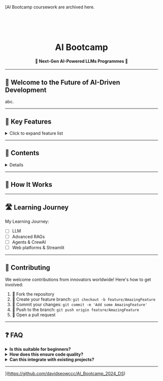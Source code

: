 [AI Bootcamp coursework are archived here.
<h1 align="center">
  <br>

  <br>
  AI Bootcamp
  <br>
</h1>

<h4 align="center">🚀 Next-Gen AI-Powered LLMs Programmes 🤖</h4>

---

## 🌟 Welcome to the Future of AI-Driven Development

abc.



---

## 🚀 Key Features

<details>
<summary>Click to expand feature list</summary>

- **🧠 AI-Powered Collaboration**: Four specialized AI agents work in harmony to manage, develop, and optimize projects
- **⚡ Groq Integration**: Leverage Groq's lightning-fast AI models for unparalleled performance
- **💡 Autonomous Ideation**: Self-generating project ideas with market potential analysis
- **🌐 Intelligent Web Research**: Advanced web scraping and data synthesis capabilities
- **🛠️ Robust Code Management**: Automated testing, optimization, and version control
- **🔗 Smart Memory Handling**: Efficient data management using Ollama and ChromaDB
- **📊 NLP-Driven Task Management**: Automated task extraction, prioritization, and tracking
- **🔄 Continuous Learning**: Self-improving algorithms for ever-increasing efficiency(future improvement)

</details>

---

## 🏁 Contents

<details>
Contents:

1. **Idea Generation**: abc.
2. **Architecture Design**: abc.
3. **Development**: abc.
4. **DevOps & Deployment**: abc.
5. **Continuous Optimization**: abc.

</details>

---

## 🔬 How It Works


---

## 🛣️ Learning Journey

My Learning Journey:

- [ ] LLM
- [ ] Advanced RAGs
- [ ] Agents & CrewAI
- [ ] Web platforms & Streamlit

---

## 🤝 Contributing

We welcome contributions from innovators worldwide! Here's how to get involved:

1. 🍴 Fork the repository
2. 🌿 Create your feature branch: `git checkout -b feature/AmazingFeature`
3. 💍 Commit your changes: `git commit -m 'Add some AmazingFeature'`
4. 🚀 Push to the branch: `git push origin feature/AmazingFeature`
5. 🎉 Open a pull request

---

## ❓ FAQ

<details>
<summary><strong>Is this suitable for beginners?</strong></summary>
Absolutely! It's designed to be user-friendly for developers of all levels, and accessible to everyone.
</details>

<details>
<summary><strong>How does this ensure code quality?</strong></summary>
abc
</details>

<details>
<summary><strong>Can this integrate with existing projects?</strong></summary>
Yes! This is designed to seamlessly integrate with existing codebases. It can analyze your current project and suggest improvements or extensions.
</details>

---

](https://github.com/davidseowccc/AI_Bootcamp_2024_DS)
